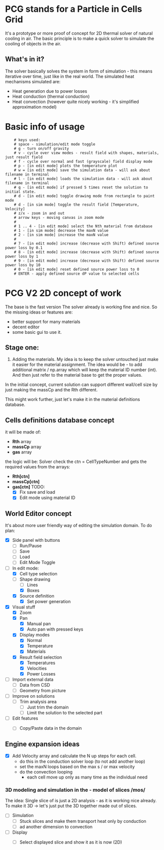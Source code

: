 
# PCG stands for a Particle in Cells Grid

It's a prototype or more proof of concept for 2D thermal solver of natural cooling in air. 
The basic principle is to make a quick solver to simulate the cooling of objects in the air. 

## What's in it?

The solver basically solves the system in form of simulation - this means iterative over time, just like in the real world. The simulated heat  mechanisms simulated are:

- Heat generation due to power losses
- Heat conduction (thermal conduction)
- Heat convection (however quite nicely working - it's simplified approximation model)

# Basic info of usage

        # keys used:
        # space - simulation/edit mode toggle
        # g - turn on/off gravity
        # v - cycle over view modes - result field with shapes, materials, just result field
        # f - cycle over normal and fast (grayscale) field display mode
        # p - [in edit mode] plots the temperature plot
        # w = [in edit mode] save the simulation data - will ask about filename in terminal
        # l - [in edit mode] loads the simulation data - will ask about filename in terminal
        # q - [in edit mode] if pressed 5 times reset the solution to initial state.
        # d - [in edit mode] toggle drawing mode from rectangle to paint mode
        # d - [in sim mode] toggle the result field [Temperature, Velocity]
        # z/x - zoom in and out
        # arrow keys - moving canvas in zoom mode
        #
        # 1 .. 4 - [in edit mode] select the Nth material from database
        # 1 - [in sim mode] decrease the maxN value
        # 2 - [in sim mode] increase the maxN value
        #
        # 7 - [in edit mode] increase (decrease with Shift) defined source power loss by 0.1
        # 8 - [in edit mode] increase (decrease with Shift) defined source power loss by 1
        # 9 - [in edit mode] increase (decrease with Shift) defined source power loss by 10
        # 0 - [in edit mode] reset defined source power loss to 0
        # ENTER - apply defined source dP value to selected cells

# PCG V2 2D concept of work 

The base is the fast version 
The solver already is working fine and nice. 
So the missing ideas or features are:

- better support for many materials 
- decent editor
- some basic gui to use it. 

## Stage one:
1. Adding the materials. 
My idea is to keep the solver untouched just make it easier for the material assignment. 
The idea would be - to add additional matrix / np.array which will keep the material ID number (int). And then just refer to the material base to get the proper values. 

In the initial concept, current solution can support different wall/cell size by just making the massCp and the Rth different. 

This might work further, just let's make it in the material definitions database. 

## Cells definitions database concept
it will be made of:
- **Rth** array
- **massCp** array 
- **gas** array

the logic will be:
Solver check the ctn = CellTypeNumber and gets the required values from the arrays:
- **Rth[ctn]** 
- **massCp[ctn]**
- **gas[ctn]**
TODO:
    - [x] Fix save and load
    - [x] Edit mode using material ID

## World Editor concept
It's about more user friendly way of editing the simulation domain. 
To do plan:
- [x] Side panel with buttons
    - [ ] Run/Pause
    - [ ] Save
    - [ ] Load
    - [ ] Edit Mode Toggle
- [ ] In edit mode:
    - [x] Cell type selection 
    - [ ] Shape drawing
        - [ ] Lines
        - [x] Boxes
    - [x] Source definition
        - [x] Set power generation

- [x] Visual stuff 
    - [x] Zoom
    - [x] Pan
        - [x] Manual pan
        - [x] Auto pan with pressed keys
    - [x] Display modes 
        - [x] Normal 
        - [x] Temperature
        - [x] Materials
    - [x] Result field selection
        - [x] Temperatures 
        - [x] Velocities 
        - [x] Power Losses

- [ ] Import external data
    - [ ] Data from CSD
    - [ ] Geometry from picture

- [ ] Improve on solutions
    - [ ] Trim analysis area
        - [ ] Just trim the domain
        - [ ] Limit the solution to the selected part

- [ ] Edit features
    - [ ] Copy/Paste data in the domain


## Engine expansion ideas
- [x] Add Velocity array and calculate the N up steps for each cell.
    - do this in the conduction solver loop (to not add another loop)
    - set the maxN loops based on the max s / or max velocity 
    - do the convection looping 
        - each cell move up only as many time as the individual need

### 3D modeling and simulation in the - model of slices /mos/

The idea:
Single slice of is just a 2D analysis - as it is working nice already. 
To make it 3D -> let's just put the 3D together made out of slices. 

- [ ] Simulation
    - [ ] Stuck slices and make them transport heat only by conduction
    - [ ] ad another dimension to convection
    
- [ ] Display
    - [ ] Select displayed slice and show it as it is now (2D)



